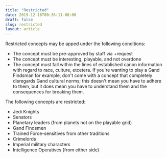 ```yaml
---
title: "Restricted"
date: 2019-12-16T00:36:11-08:00
draft: false
slug: restricted
layout: article
---
```


Restricted concepts may be apped under the following conditions:

* The concept must be pre-approved by staff via +request
* The concept must be interesting, playable, and not overdone
* The concept must fall within the lines of established canon information with regard to race, culture, etcetera. If you're wanting to play a Gand Findsman for example, don't come with a concept that completely disregards Gand cultural norms; this doesn't mean you have to adhere to them, but it does mean you have to understand them and the consequences for breaking them.

The following concepts are restricted:

* Jedi Knights
* Senators
* Planetary leaders (from planets not on the playable grid)
* Gand Findsmen
* Trained Force-sensitives from other traditions
* Crimelords
* Imperial military characters
* Intelligence Operatives (from either side)

